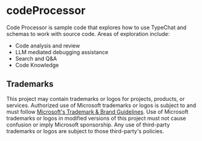 # codeProcessor

Code Processor is sample code that explores how to use TypeChat and schemas to work with source code. Areas of exploration include:

- Code analysis and review
- LLM mediated debugging assistance
- Search and Q&A
- Code Knowledge

## Trademarks

This project may contain trademarks or logos for projects, products, or services. Authorized use of Microsoft
trademarks or logos is subject to and must follow
[Microsoft's Trademark & Brand Guidelines](https://www.microsoft.com/en-us/legal/intellectualproperty/trademarks/usage/general).
Use of Microsoft trademarks or logos in modified versions of this project must not cause confusion or imply Microsoft sponsorship.
Any use of third-party trademarks or logos are subject to those third-party's policies.
